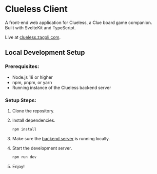 # Clueless Client

A front-end web application for Clueless, a Clue board game companion. Built with SvelteKit and TypeScript.

Live at [clueless.zagoli.com](https://clueless.zagoli.com).

## Local Development Setup

### Prerequisites:

- Node.js 18 or higher
- npm, pnpm, or yarn
- Running instance of the Clueless backend server

### Setup Steps:

1. Clone the repository.

2. Install dependencies.
   ```bash
   npm install
   ```

3. Make sure the [backend server](https://github.com/zagoli/clueless) is running locally.

4. Start the development server.
   ```bash
   npm run dev
   ```

5. Enjoy!